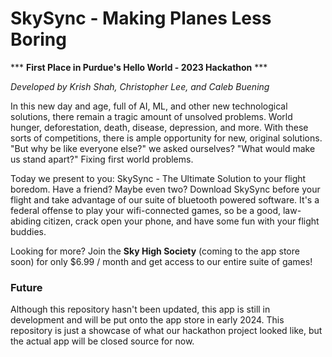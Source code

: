 # SkySync - Making Planes Less Boring

*** **First Place in Purdue's Hello World - 2023 Hackathon** ***

*Developed by Krish Shah, Christopher Lee, and Caleb Buening*

  In this new day and age, full of AI, ML, and other new technological solutions, there remain a tragic amount of unsolved
problems. World hunger, deforestation, death, disease, depression, and more. With these sorts of competitions, there is
ample opportunity for new, original solutions. "But why be like everyone else?" we asked ourselves? "What would make us
stand apart?" Fixing first world problems.

  Today we present to you: SkySync - The Ultimate Solution to your flight boredom. Have a friend? Maybe even two? Download
SkySync before your flight and take advantage of our suite of bluetooth powered software. It's a federal offense to play
your wifi-connected games, so be a good, law-abiding citizen, crack open your phone, and have some fun with your flight buddies.

  Looking for more? Join the **Sky High Society** (coming to the app store soon) for only $6.99 / month and get access to our entire suite of games!


### Future
Although this repository hasn't been updated, this app is still in development and will be put onto the app store in early 2024.
This repository is just a showcase of what our hackathon project looked like, but the actual app will be closed source for now.
